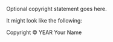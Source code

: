 Optional copyright statement goes here.

It might look like the following:

Copyright © YEAR Your Name
